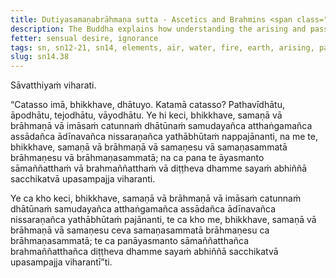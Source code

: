 ```yaml
---
title: Dutiyasamaṇabrāhmaṇa sutta - Ascetics and Brahmins <span class="text-sm">(Second)</span>
description: The Buddha explains how understanding the arising and passing away, the gratification, drawback, and escape in the four elements leads to personal experience and attainment of the goal of asceticism or brahminhood in this very life.
fetter: sensual desire, ignorance
tags: sn, sn12-21, sn14, elements, air, water, fire, earth, arising, passing away, gratification, drawback, escape, ignorance, practice, experience, wisdom, insight, realization, ascetic, brahmin, liberation
slug: sn14.38
---
```


Sāvatthiyaṁ viharati.

“Catasso imā, bhikkhave, dhātuyo. Katamā catasso? Pathavīdhātu, āpodhātu, tejodhātu, vāyodhātu. Ye hi keci, bhikkhave, samaṇā vā brāhmaṇā vā imāsaṁ catunnaṁ dhātūnaṁ samudayañca atthaṅgamañca assādañca ādīnavañca nissaraṇañca yathābhūtaṁ nappajānanti, na me te, bhikkhave, samaṇā vā brāhmaṇā vā samaṇesu vā samaṇasammatā brāhmaṇesu vā brāhmaṇasammatā; na ca pana te āyasmanto sāmaññatthaṁ vā brahmaññatthaṁ vā diṭṭheva dhamme sayaṁ abhiññā sacchikatvā upasampajja viharanti.

Ye ca kho keci, bhikkhave, samaṇā vā brāhmaṇā vā imāsaṁ catunnaṁ dhātūnaṁ samudayañca atthaṅgamañca assādañca ādīnavañca nissaraṇañca yathābhūtaṁ pajānanti, te ca kho me, bhikkhave, samaṇā vā brāhmaṇā vā samaṇesu ceva samaṇasammatā brāhmaṇesu ca brāhmaṇasammatā; te ca panāyasmanto sāmaññatthañca brahmaññatthañca diṭṭheva dhamme sayaṁ abhiññā sacchikatvā upasampajja viharantī”ti.
